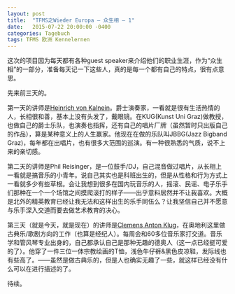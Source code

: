 ```yaml
---
layout: post
title:  "TFMS之Wieder Europa – 众生相 – 1"
date:   2015-07-22 20:00:00 -0400
categories: Tagebuch
tags: TFMS 欧洲 Kennelernen
---
```


这次的项目因为每天都有各种guest speaker来介绍他们的职业生涯，作为“众生相”的一部分，准备每天记一下这些人，真的是每一个都有自己的特点，很有点意思。

先来前三天的。

第一天的讲师是[Heinrich von Kalnein](https://www.heinrichvonkalnein.com/)。爵士演奏家，一看就是很有生活热情的人，长相很和善，基本上没有头发了，戴眼镜。在KUG(Kunst Uni Graz)做教授，也做自己的爵士乐队，也演奏也指挥，还有自己的唱片厂牌（虽然暂时只出版自己的作品），算是某种意义上的人生赢家。他现在在做的乐队叫JBBG(Jazz Bigband Graz)，每年都在出唱片，也有很多大范围的巡演。有一种很熟悉的气质，说不上来的亲切感。

第二天的讲师是Phil Reisinger，是一位鼓手/DJ，自己混音做过唱片，从长相上一看就是搞音乐的小青年。说自己其实也是科班出生的，但是从性格和行为方式上一看就多少有些草根。会让我想到很多在国内玩音乐的人，摇滚、民谣、电子乐手们那种在一个一个场馆之间摸爬滚打的样子——出乎意料居然并不让我喜欢。大概是北外的精英教育已经让我无法和这样出生的乐手同伍么？让我坚信自己并不愿意与乐手深入交道而要去做艺术教育的决心。

第三天（就是今天，就是现在）的讲师是[Clemens Anton Klug](www.klug-artists.com/en/about.html)，在奥地利这里做古典乐/歌剧方向的工作（也算是经纪人）。每周会和60多位音乐家打交道。音乐学和管风琴专业出身的，自己都承认自己是那种无趣的德奥人（这一点已经挺可爱的了）。他穿了一件三位一体宗教绘画的T恤，浅色牛仔裤&黑色皮凉鞋，发际线也有些高了。——虽然是做古典乐的，但是人也确实无趣了一些，就这样已经没有什么可以在进行描述的了。

待续。